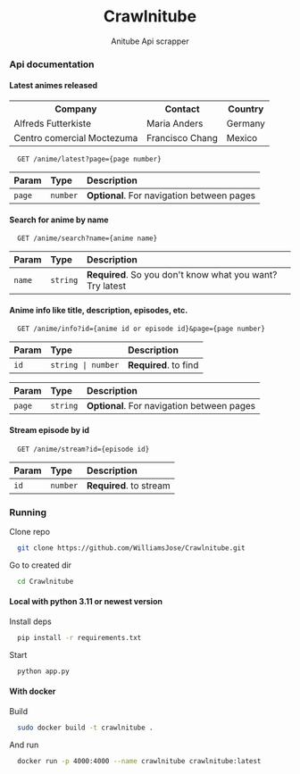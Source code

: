 <style>
    table {
        width: 100%;
    }
</style>

<h1 align="center"> Crawlnitube </h1>

<p align="center">Anitube Api scrapper</p>

### Api documentation

#### Latest animes released
 <table>
  <tr>
    <th>Company</th>
    <th>Contact</th>
    <th>Country</th>
  </tr>
  <tr>
    <td>Alfreds Futterkiste</td>
    <td>Maria Anders</td>
    <td>Germany</td>
  </tr>
  <tr>
    <td>Centro comercial Moctezuma</td>
    <td>Francisco Chang</td>
    <td>Mexico</td>
  </tr>
</table> 

```http
  GET /anime/latest?page={page number}
```

| Param         | Type       | Description                                |
| :------------ | :--------- | :----------------------------------------- |
| `page`        | `number`   | **Optional**. For navigation between pages |

#### Search for anime by name

```http
  GET /anime/search?name={anime name}
```

| Param        | Type       | Description                                              |
| :----------- | :--------- | :------------------------------------------------------- |
| `name`       | `string`   | **Required**. So you don't know what you want? Try latest |

#### Anime info like title, description, episodes, etc.

```http
  GET /anime/info?id={anime id or episode id}&page={page number}
```

| Param        | Type                 | Description                 |
| :----------- | :------------------- | :-------------------------- |
| `id`         | `string \| number`   | **Required**. to find       |

| Param        | Type       | Description                                 |
| :----------- | :--------- | :------------------------------------------ |
| `page`       | `string`   | **Optional**. For navigation between pages  |

#### Stream episode by id

```http
  GET /anime/stream?id={episode id}
```

| Param        | Type                 | Description                 |
| :----------- | :------------------- | :-------------------------- |
| `id`         | `number`             | **Required**. to stream     |



### Running

Clone repo

```bash
  git clone https://github.com/WilliamsJose/Crawlnitube.git
```

Go to created dir

```bash
  cd Crawlnitube
```
#### Local with python 3.11 or newest version

Install deps

```bash
  pip install -r requirements.txt
```

Start

```bash
  python app.py
```
#### With docker

Build

```bash
  sudo docker build -t crawlnitube .
```

And run

```bash
  docker run -p 4000:4000 --name crawlnitube crawlnitube:latest
```
